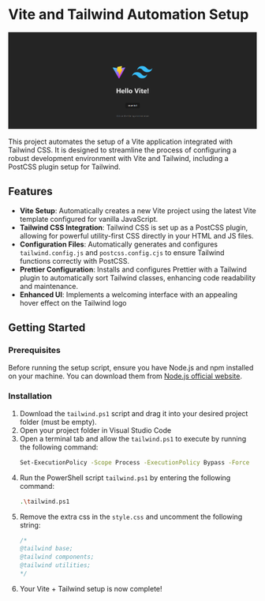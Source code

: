 # Vite and Tailwind Automation Setup

![Screenshot](/repo-screenshot.png)

This project automates the setup of a Vite application integrated with Tailwind CSS. It is designed to streamline the process of configuring a robust development environment with Vite and Tailwind, including a PostCSS plugin setup for Tailwind.

## Features

- **Vite Setup**: Automatically creates a new Vite project using the latest Vite template configured for vanilla JavaScript.
- **Tailwind CSS Integration**: Tailwind CSS is set up as a PostCSS plugin, allowing for powerful utility-first CSS directly in your HTML and JS files.
- **Configuration Files**: Automatically generates and configures `tailwind.config.js` and `postcss.config.cjs` to ensure Tailwind functions correctly with PostCSS.
- **Prettier Configuration**: Installs and configures Prettier with a Tailwind plugin to automatically sort Tailwind classes, enhancing code readability and maintenance.
- **Enhanced UI**: Implements a welcoming interface with an appealing hover effect on the Tailwind logo

## Getting Started

### Prerequisites

Before running the setup script, ensure you have Node.js and npm installed on your machine. You can download them from [Node.js official website](https://nodejs.org/).

### Installation

1. Download the `tailwind.ps1` script and drag it into your desired project folder (must be empty).
2. Open your project folder in Visual Studio Code
4. Open a terminal tab and allow the `tailwind.ps1` to execute by running the following command:
   ```sh
   Set-ExecutionPolicy -Scope Process -ExecutionPolicy Bypass -Force
6. Run the PowerShell script `tailwind.ps1` by entering the following command:
      ```sh
   .\tailwind.ps1
7. Remove the extra css in the `style.css` and uncomment the following string:
   ```css
   /*
   @tailwind base;
   @tailwind components;
   @tailwind utilities;
   */
8. Your Vite + Tailwind setup is now complete!



   
